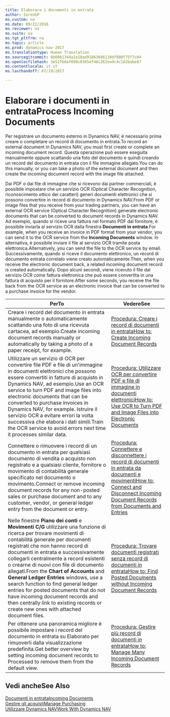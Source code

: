 ```yaml
---
title: Elaborare i documenti in entrata
author: SorenGP
ms.custom: na
ms.date: 09/22/2016
ms.reviewer: na
ms.suite: na
ms.tgt_pltfrm: na
ms.topic: article
ms.prod: dynamics-nav-2017
ms.translationtype: Human Translation
ms.sourcegitcommit: 6b60b1344a1e18ad91863046110df880f75f7c04
ms.openlocfilehash: 3e52fb8af098c0365ef48c262ea9c4c1d2babe87
ms.contentlocale: it-it
ms.lasthandoff: 07/19/2017

---
```


# <a name="process-incoming-documents"></a><span data-ttu-id="2457d-102">Elaborare i documenti in entrata</span><span class="sxs-lookup"><span data-stu-id="2457d-102">Process Incoming Documents</span></span>

<span data-ttu-id="2457d-103">Per registrare un documento esterno in Dynamics NAV, è necessario prima creare o completare un record di documento in entrata.</span><span class="sxs-lookup"><span data-stu-id="2457d-103">To record an external document in Dynamics NAV, you must first create or complete an incoming document record.</span></span> <span data-ttu-id="2457d-104">Questa operazione può essere eseguita manualmente oppure scattando una foto del documento e quindi creando un record del documento in entrata con il file immagine allegato.</span><span class="sxs-lookup"><span data-stu-id="2457d-104">You can do this manually, or you can take a photo of the external document and then create the incoming document record with the image file attached.</span></span>

<span data-ttu-id="2457d-105">Dai PDF o dai file di immagine che si ricevono dai partner commerciali, è possibile impostare che un servizio OCR (Optical Character Recognition, riconoscimento ottico dei caratteri) generi documenti elettronici che si possono convertire in record di documento in Dynamics NAV.</span><span class="sxs-lookup"><span data-stu-id="2457d-105">From PDF or image files that you receive from your trading partners, you can have an external OCR service (Optical Character Recognition) generate electronic documents that can be converted to document records in Dynamics NAV.</span></span> <span data-ttu-id="2457d-106">Ad esempio, quando si riceve una fattura nel formato PDF dal fornitore, è possibile inviarla al servizio OCR dalla finestra **Documenti in entrata**.</span><span class="sxs-lookup"><span data-stu-id="2457d-106">For example, when you receive an invoice in PDF format from your vendor, you can send it to the OCR service from the **Incoming Documents** window.</span></span> <span data-ttu-id="2457d-107">In alternativa, è possibile inviare il file al servizio OCR tramite posta elettronica.</span><span class="sxs-lookup"><span data-stu-id="2457d-107">Alternatively, you can send the file to the OCR service by email.</span></span> <span data-ttu-id="2457d-108">Successivamente, quando si riceve il documento elettronico, un record di documento entrata correlato viene creato automaticamente.</span><span class="sxs-lookup"><span data-stu-id="2457d-108">Then, when you receive the electronic document back, a related incoming document record is created automatically.</span></span> <span data-ttu-id="2457d-109">Dopo alcuni secondi, viene ricevuto il file dal servizio OCR come fattura elettronica che può essere convertita in una fattura di acquisto per il fornitore.</span><span class="sxs-lookup"><span data-stu-id="2457d-109">After some seconds, you receive the file back from the OCR service as an electronic invoice that can be converted to a purchase invoice for the vendor.</span></span>

|<span data-ttu-id="2457d-110">Per</span><span class="sxs-lookup"><span data-stu-id="2457d-110">To</span></span>     |<span data-ttu-id="2457d-111">Vedere</span><span class="sxs-lookup"><span data-stu-id="2457d-111">See</span></span>                   |
|-------|----------------------|
|<span data-ttu-id="2457d-112">Creare i record del documento in entrata manualmente o automaticamente scattando una foto di una ricevuta cartacea, ad esempio.</span><span class="sxs-lookup"><span data-stu-id="2457d-112">Create incoming document records manually or automatically by taking a photo of a paper receipt, for example.</span></span>|[<span data-ttu-id="2457d-113">Procedura: Creare i record di documenti in entrata</span><span class="sxs-lookup"><span data-stu-id="2457d-113">How to: Create Incoming Document Records</span></span>](across-how-create-income-document-records.md)|
|<span data-ttu-id="2457d-114">Utilizzare un servizio di OCR per convertire file PDF e file di un'immagine in documenti elettronici che possono essere convertiti in fatture di acquisto in Dynamics NAV, ad esempio.</span><span class="sxs-lookup"><span data-stu-id="2457d-114">Use an OCR service to turn PDF and image files into electronic documents that can be converted to purchase invoices in Dynamics NAV, for example.</span></span> <span data-ttu-id="2457d-115">Istruire il servizio OCR a evitare errori la volta successiva che elabora i dati simili.</span><span class="sxs-lookup"><span data-stu-id="2457d-115">Train the OCR service to avoid errors next time it processes similar data.</span></span>|[<span data-ttu-id="2457d-116">Procedura: Utilizzare OCR per convertire PDF e file di immagine in documenti elettronici</span><span class="sxs-lookup"><span data-stu-id="2457d-116">How to: Use OCR to Turn PDF and Image Files into Electronic Documents</span></span>](across-how-use-ocr-pdf-images-files.md)|
|<span data-ttu-id="2457d-117">Connettere o rimuovere i record di un documento in entrata per qualsiasi documento di vendita o acquisto non registrato e a qualsiasi cliente, fornitore o movimento di contabilità generale specificato nel documento o movimento.</span><span class="sxs-lookup"><span data-stu-id="2457d-117">Connect or remove incoming document records for any non-posted sales or purchase document and to any customer, vendor, or general ledger entry from the document or entry.</span></span>|[<span data-ttu-id="2457d-118">Procedura: Connettere e disconnettere i record di documenti in entrata da documenti e movimenti</span><span class="sxs-lookup"><span data-stu-id="2457d-118">How to: Connect and Disconnect Incoming Document Records from Documents and Entries</span></span>](across-how-connect-disconnect-income-document-records.md)|
|<span data-ttu-id="2457d-119">Nelle finestre **Piano dei conti** e **Movimenti C/G** utilizzare una funzione di ricerca per trovare movimenti di contabilità generale per documenti registrati che non hanno record di documenti in entrata e successivamente collegarli centralmente a record esistenti o crearne di nuovi con file di documento allegati.</span><span class="sxs-lookup"><span data-stu-id="2457d-119">From the **Chart of Accounts** and **General Ledger Entries** windows, use a search function to find general ledger entries for posted documents that do not have incoming document records and then centrally link to existing records or create new ones with attached document files.</span></span>|[<span data-ttu-id="2457d-120">Procedura: Trovare documenti registrati senza record di documenti in entrata</span><span class="sxs-lookup"><span data-stu-id="2457d-120">How to: Find Posted Documents without Incoming Document Records</span></span>](across-how-find-posted-documents-without-income-document-records.md)|
|<span data-ttu-id="2457d-121">Per ottenere una panoramica migliore è possibile impostare i record del documento in entrata su Elaborato per rimuoverli dalla visualizzazione predefinita.</span><span class="sxs-lookup"><span data-stu-id="2457d-121">Get better overview by setting incoming document records to Processed to remove them from the default view.</span></span>|[<span data-ttu-id="2457d-122">Procedura: Gestire più record di documenti in entrata</span><span class="sxs-lookup"><span data-stu-id="2457d-122">How to: Manage Many Incoming Document Records</span></span>](across-how-manage-many-income-document-records.md)|

## <a name="see-also"></a><span data-ttu-id="2457d-123">Vedi anche</span><span class="sxs-lookup"><span data-stu-id="2457d-123">See Also</span></span>  
[<span data-ttu-id="2457d-124">Documenti in entrata</span><span class="sxs-lookup"><span data-stu-id="2457d-124">Incoming Documents</span></span>](across-income-documents.md)  
[<span data-ttu-id="2457d-125">Gestire gli acquisti</span><span class="sxs-lookup"><span data-stu-id="2457d-125">Manage Purchasing</span></span>](purchasing-manage-purchasing.md)  
[<span data-ttu-id="2457d-126">Utilizzare Dynamics NAV</span><span class="sxs-lookup"><span data-stu-id="2457d-126">Work With Dynamics NAV</span></span>](ui-work-product.md)


